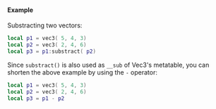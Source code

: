 #### Example
Substracting two vectors:
```lua
local p1 = vec3( 5, 4, 3)
local p2 = vec3( 2, 4, 6)
local p3 = p1:substract( p2)
```
Since `substract()` is also used as `__sub` of Vec3's metatable, you can
shorten the above example by using the `-` operator:
```lua
local p1 = vec3( 5, 4, 3)
local p2 = vec3( 2, 4, 6)
local p3 = p1 - p2
```
